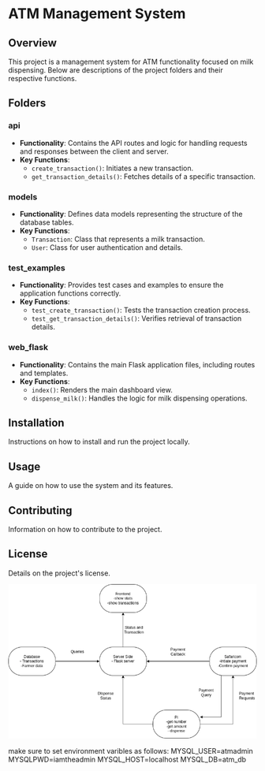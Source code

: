 # ATM Management System

## Overview
This project is a management system for ATM functionality focused on milk dispensing. Below are descriptions of the project folders and their respective functions.

## Folders

### api
- **Functionality**: Contains the API routes and logic for handling requests and responses between the client and server.
- **Key Functions**:
  - `create_transaction()`: Initiates a new transaction.
  - `get_transaction_details()`: Fetches details of a specific transaction.

### models
- **Functionality**: Defines data models representing the structure of the database tables.
- **Key Functions**:
  - `Transaction`: Class that represents a milk transaction.
  - `User`: Class for user authentication and details.

### test_examples
- **Functionality**: Provides test cases and examples to ensure the application functions correctly.
- **Key Functions**:
  - `test_create_transaction()`: Tests the transaction creation process.
  - `test_get_transaction_details()`: Verifies retrieval of transaction details.

### web_flask
- **Functionality**: Contains the main Flask application files, including routes and templates.
- **Key Functions**:
  - `index()`: Renders the main dashboard view.
  - `dispense_milk()`: Handles the logic for milk dispensing operations.

## Installation
Instructions on how to install and run the project locally.

## Usage
A guide on how to use the system and its features.

## Contributing
Information on how to contribute to the project.

## License
Details on the project's license.


![Example Image](images/high_leve.drawio.png)

make sure to set environment varibles as follows:
MYSQL_USER=atmadmin
MYSQLPWD=iamtheadmin
MYSQL_HOST=localhost
MYSQL_DB=atm_db
